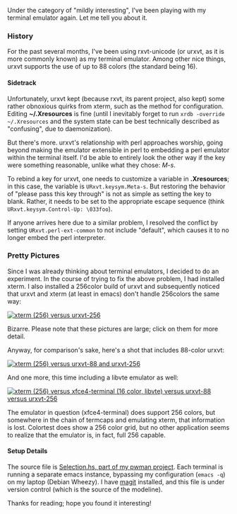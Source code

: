 Under the category of "mildly interesting", I've been playing with my terminal
emulator again.  Let me tell you about it.

### History

For the past several months, I've been using rxvt-unicode (or urxvt, as it is
more commonly known) as my terminal emulator.  Among other nice things, urxvt
supports the use of up to 88 colors (the standard being 16).  

#### Sidetrack

Unfortunately, urxvt kept (because rxvt, its parent project, also kept) some
rather obnoxious quirks from xterm, such as the method for configuration.
Editing **~/.Xresources** is fine (until I inevitably forget to run `xrdb
-override ~/.Xresources` and the system state can be best technically
described as "confusing", due to daemonization).

But there's more.  urxvt's relationship with perl approaches worship, going
beyond making the emulator extensible in perl to embedding a perl emulator
within the terminal itself.  I'd be able to entirely look the other way if the
key were something reasonable, unlike what they chose: *M-s*.

To rebind a key for urxvt, one needs to customize a variable in
**.Xresources**; in this case, the variable is `URxvt.keysym.Meta-s`.  But
restoring the behavior of "please pass this key through" is not as simple as
setting the key to blank.  Rather, it needs to be set to the appropriate
escape sequence (think `URxvt.keysym.Control-Up: \033foo`).

If anyone arrives here due to a similar problem, I resolved the conflict by
setting `URxvt.perl-ext-common` to not include "default", which causes it to
no longer embed the perl interpreter.

### Pretty Pictures

Since I was already thinking about terminal emulators, I decided to do an
experiment.  In the course of trying to fix the above problem, I had installed
xterm.  I also installed a 256color build of urxvt and subsequently noticed
that urxvt and xterm (at least in emacs) don't handle 256colors the same way:

[<img src="http://mivehind.net/media/get-medium/0"
alt="xterm (256) versus urxvt-256" align=center />](http://mivehind.net/media/get-medium/0)

Bizarre.  Please note that these pictures are large; click on them for more
detail.

Anyway, for comparison's sake, here's a shot that includes 88-color urxvt:

[<img src="http://mivehind.net/media/get-medium/1"
alt="xterm (256) versus urxvt-88 and urxvt-256" align=center />](http://mivehind.net/media/get-medium/1)

And one more, this time including a libvte emulator as well:

[<img src="http://mivehind.net/media/get-medium/2"
alt="xterm (256) versus xfce4-terminal (16 color, libvte) versus urxvt-88 versus urxvt-256"
align=center />](http://mivehind.net/media/get-medium/2)

The emulator in question (xfce4-terminal) does support 256 colors, but
somewhere in the chain of termcaps and emulating xterm, that information is
lost.  Colortest does show a 256 color grid, but no other application seems to
realize that the emulator is, in fact, full 256 capable.

#### Setup Details

The source file is
[Selection.hs, part of my pwman project](https://github.com/frozencemetery/pwman/blob/master/src/Selection.hs).
Each terminal is running a separate emacs instance, bypassing my configuration
(`emacs -q`) on my laptop (Debian Wheezy).  I have
[magit](https://github.com/magit/magit) installed, and this file is under
version control (which is the source of the modeline).

Thanks for reading; hope you found it interesting!

